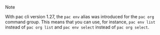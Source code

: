 > [!NOTE]
> With pac cli version 1.27, the `pac env` alias was introduced for the `pac org` command group. This means that you can use, for instance, `pac env list` instead of `pac org list` and `pac env select` instead of `pac org select`.